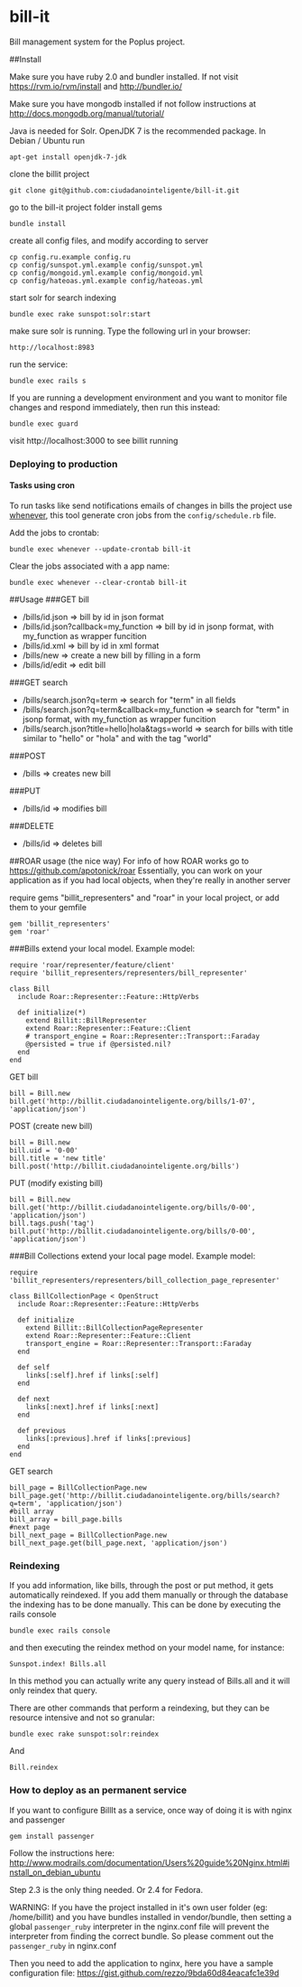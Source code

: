 bill-it
=======

Bill management system for the Poplus project.

##Install

Make sure you have ruby 2.0 and bundler installed. If not visit
https://rvm.io/rvm/install  and http://bundler.io/

Make sure you have mongodb installed
if not follow instructions at http://docs.mongodb.org/manual/tutorial/

Java is needed for Solr. OpenJDK 7 is the recommended package. In Debian / Ubuntu run
```
apt-get install openjdk-7-jdk
```


clone the billit project
```
git clone git@github.com:ciudadanointeligente/bill-it.git
```

go to the bill-it project folder install gems
```
bundle install
```

create all config files, and modify according to server
```
cp config.ru.example config.ru
cp config/sunspot.yml.example config/sunspot.yml
cp config/mongoid.yml.example config/mongoid.yml
cp config/hateoas.yml.example config/hateoas.yml
```

start solr for search indexing
```
bundle exec rake sunspot:solr:start
```

make sure solr is running. Type the following url in your browser:
```
http://localhost:8983
```

run the service:
```
bundle exec rails s
```

If you are running a development environment and you want to monitor file changes and respond immediately, then run this instead:
```
bundle exec guard
```
visit http://localhost:3000 to see billit running

### Deploying to production

#### Tasks using cron

To run tasks like send notifications emails of changes in bills the project use [whenever](https://github.com/javan/whenever), this tool generate cron jobs from the `config/schedule.rb` file.

Add the jobs to crontab:

    bundle exec whenever --update-crontab bill-it

Clear the jobs associated with a app name:

    bundle exec whenever --clear-crontab bill-it

##Usage
###GET bill
* /bills/id.json => bill by id in json format
* /bills/id.json?callback=my_function => bill by id in jsonp format, with my_function as wrapper funcition
* /bills/id.xml => bill by id in xml format
* /bills/new => create a new bill by filling in a form
* /bills/id/edit => edit bill

###GET search
* /bills/search.json?q=term => search for "term" in all fields
* /bills/search.json?q=term&callback=my_function => search for "term" in jsonp format, with my_function as wrapper funcition
* /bills/search.json?title=hello|hola&tags=world => search for bills with title similar to "hello" or "hola" and with the tag "world"

###POST
* /bills => creates new bill

###PUT
* /bills/id => modifies bill

###DELETE
* /bills/id => deletes bill

##ROAR usage (the nice way)
For info of how ROAR works go to https://github.com/apotonick/roar
Essentially, you can work on your application as if you had local objects, when they're really in another server

require gems "billit_representers" and "roar" in your local project, or add them to your gemfile
```
gem 'billit_representers'
gem 'roar'
```

###Bills
extend your local model. Example model:
```
require 'roar/representer/feature/client'
require 'billit_representers/representers/bill_representer'

class Bill
  include Roar::Representer::Feature::HttpVerbs

  def initialize(*)
    extend Billit::BillRepresenter
    extend Roar::Representer::Feature::Client
    # transport_engine = Roar::Representer::Transport::Faraday
    @persisted = true if @persisted.nil?
  end
end
```

GET bill
```
bill = Bill.new
bill.get('http://billit.ciudadanointeligente.org/bills/1-07', 'application/json')
```

POST (create new bill)
```
bill = Bill.new
bill.uid = '0-00'
bill.title = 'new title'
bill.post('http://billit.ciudadanointeligente.org/bills')
```

PUT (modify existing bill)
```
bill = Bill.new
bill.get('http://billit.ciudadanointeligente.org/bills/0-00', 'application/json')
bill.tags.push('tag')
bill.put('http://billit.ciudadanointeligente.org/bills/0-00', 'application/json')
```

###Bill Collections
extend your local page model. Example model:
```
require 'billit_representers/representers/bill_collection_page_representer'

class BillCollectionPage < OpenStruct
  include Roar::Representer::Feature::HttpVerbs

  def initialize
    extend Billit::BillCollectionPageRepresenter
    extend Roar::Representer::Feature::Client
    transport_engine = Roar::Representer::Transport::Faraday
  end

  def self
    links[:self].href if links[:self]
  end

  def next
    links[:next].href if links[:next]
  end

  def previous
    links[:previous].href if links[:previous]
  end
end
```

GET search
```
bill_page = BillCollectionPage.new
bill_page.get('http://billit.ciudadanointeligente.org/bills/search?q=term', 'application/json')
#bill array
bill_array = bill_page.bills
#next page
bill_next_page = BillCollectionPage.new
bill_next_page.get(bill_page.next, 'application/json')
```

### Reindexing
If you add information, like bills, through the post or put method, it gets automatically reindexed. If you add them manually or through the database the indexing has to be done manually. This can be done by executing the rails console
```
bundle exec rails console
```
and then executing the reindex method on your model name, for instance:
```
Sunspot.index! Bills.all 
```

In this method you can actually write any query instead of Bills.all and it will only reindex that query.

There are other commands that perform a reindexing, but they can be resource intensive and not so granular:
```
bundle exec rake sunspot:solr:reindex
```

And

```
Bill.reindex
```

### How to deploy as an permanent service

If you want to configure BillIt as a service, once way of doing it is with nginx and passenger

```
gem install passenger 
```

Follow the instructions here:
http://www.modrails.com/documentation/Users%20guide%20Nginx.html#install_on_debian_ubuntu

Step 2.3 is the only thing needed. Or 2.4 for Fedora.

WARNING: If you have the project installed in it's own user folder (eg: /home/billit) and you have bundles installed in vendor/bundle, then setting a global `passenger_ruby` interpreter in the nginx.conf file will prevent the interpreter from finding the correct bundle. So please comment out the `passenger_ruby` in nginx.conf

Then you need to add the application to nginx, here you have a sample configuration file:
https://gist.github.com/rezzo/9bda60d84eacafc1e39d

